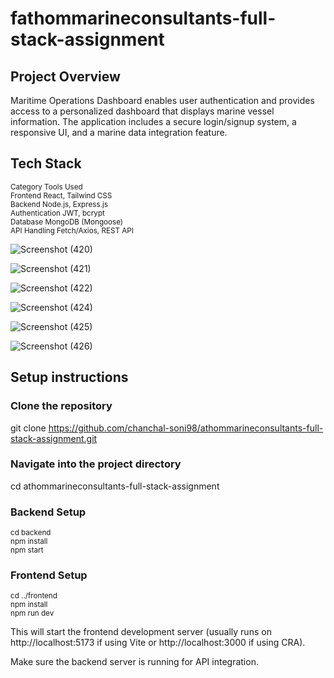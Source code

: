 ﻿# fathommarineconsultants-full-stack-assignment

 ## Project Overview
Maritime Operations Dashboard enables user authentication and provides access to a personalized dashboard that displays marine vessel information. The application includes a secure login/signup system, a responsive UI, and a marine data integration feature.

## Tech Stack
<sub>Category	Tools Used</sub>  
<sub>Frontend	React, Tailwind CSS</sub>  
<sub>Backend	Node.js, Express.js</sub>  
<sub>Authentication	JWT, bcrypt</sub>  
<sub>Database	MongoDB (Mongoose)</sub>  
<sub>API Handling	Fetch/Axios, REST API</sub>  

![Screenshot (420)](https://github.com/user-attachments/assets/db66dc32-6e5d-4fb1-a730-4746390b7c88)

![Screenshot (421)](https://github.com/user-attachments/assets/371f72cc-a3bf-47b7-b7f5-ead9e3faaab6)

![Screenshot (422)](https://github.com/user-attachments/assets/b70d9ca0-ac3b-4815-abdf-0e9e3f956c4a)

![Screenshot (424)](https://github.com/user-attachments/assets/2fa26d20-f317-4894-9931-8a6f2ef8b274)

![Screenshot (425)](https://github.com/user-attachments/assets/6a86ddbd-13ec-4618-8e6f-188200adf9cf)

![Screenshot (426)](https://github.com/user-attachments/assets/3e36619e-a175-4cf2-82c8-ef27e7cdc7a0)

## Setup instructions

### Clone the repository
git clone https://github.com/chanchal-soni98/athommarineconsultants-full-stack-assignment.git

### Navigate into the project directory
cd athommarineconsultants-full-stack-assignment

### Backend Setup  
<sub>cd backend</sub>  
<sub>npm install</sub>  
<sub>npm start</sub>  

### Frontend Setup  
<sub>cd ../frontend</sub>  
<sub>npm install</sub>  
<sub>npm run dev</sub> 

This will start the frontend development server (usually runs on http://localhost:5173 if using Vite or http://localhost:3000 if using CRA).

Make sure the backend server is running for API integration.
